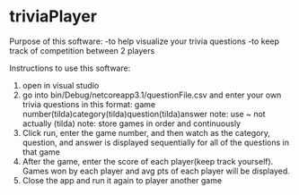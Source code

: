 # triviaPlayer
Purpose of this software:
-to help visualize your trivia questions
-to keep track of competition between 2 players

Instructions to use this software:
1. open in visual studio
2. go into bin/Debug/netcoreapp3.1/questionFile.csv and enter your own trivia questions in this format:
game number(tilda)category(tilda)question(tilda)answer
note: use ~ not actually (tilda)
note: store games in order and continuously
3. Click run, enter the game number, and then watch as the category, question, and answer is displayed sequentially for all of the questions in that game
4. After the game, enter the score of each player(keep track yourself). Games won by each player and avg pts of each player will be displayed.
5. Close the app and run it again to player another game
